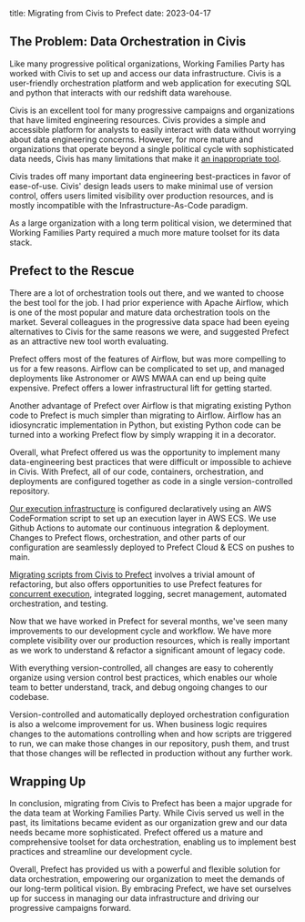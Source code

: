 title: Migrating from Civis to Prefect
date: 2023-04-17

## The Problem: Data Orchestration in Civis

Like many progressive political organizations, Working Families Party
has worked with Civis to set up and access our data
infrastructure. Civis is a user-friendly orchestration platform and
web application for executing SQL and python that interacts with our
redshift data warehouse.

Civis is an excellent tool for many progressive campaigns and
organizations that have limited engineering resources. Civis provides a
simple and accessible platform for analysts to easily interact with
data without worrying about data engineering concerns. However, for
more mature and organizations that operate beyond a single political
cycle with sophisticated data needs, Civis has many limitations that
make it [an inappropriate tool]({filename}/sharing/prefect_1.md).

Civis trades off many important data engineering best-practices in
favor of ease-of-use. Civis' design leads users to make minimal use of
version control, offers users limited visibility over production
resources, and is mostly incompatible with the Infrastructure-As-Code
paradigm.

As a large organization with a long term political vision, we
determined that Working Families Party required a much more mature
toolset for its data stack.

## Prefect to the Rescue

There are a lot of orchestration tools out there, and we wanted to
choose the best tool for the job. I had prior experience with Apache
Airflow, which is one of the most popular and mature data
orchestration tools on the market. Several colleagues in the
progressive data space had been eyeing alternatives to Civis for the
same reasons we were, and suggested Prefect as an attractive new tool
worth evaluating. 

Prefect offers most of the features of Airflow, but was more compelling
to us for a few reasons. Airflow can be complicated to set up, and
managed deployments like Astronomer or AWS MWAA can end up being quite
expensive. Prefect offers a lower infrastructural lift for getting
started.

Another advantage of Prefect over Airflow is that migrating existing
Python code to Prefect is much simpler than migrating to
Airflow. Airflow has an idiosyncratic implementation in Python, but
existing Python code can be turned into a working Prefect flow by
simply wrapping it in a decorator.

Overall, what Prefect offered us was the opportunity to implement many
data-engineering best practices that were difficult or impossible to
achieve in Civis. With Prefect, all of our code, containers,
orchestration, and deployments are configured together as code in a
single version-controlled repository.

[Our execution infrastructure]({filename}/sharing/prefect_2.md) is configured declaratively using an AWS
CodeFormation script to set up an execution layer in AWS ECS. We use
Github Actions to automate our continuous integration &
deployment. Changes to Prefect flows, orchestration, and other parts
of our configuration are seamlessly deployed to Prefect Cloud & ECS on
pushes to main.

[Migrating scripts from Civis to Prefect]({filename}/sharing/prefect_migrating_script.md) involves a trivial amount of
refactoring, but also offers opportunities to use Prefect features for
[concurrent execution]({filename}/sharing/prefect_concurrent.md), integrated logging, secret management, automated
orchestration, and testing.

Now that we have worked in Prefect for several months, we've seen many
improvements to our development cycle and workflow. We have more
complete visibility over our production resources, which is really
important as we work to understand & refactor a significant amount of
legacy code.

With everything version-controlled, all changes are easy to coherently
organize using version control best practices, which enables our whole
team to better understand, track, and debug ongoing changes to our
codebase. 

Version-controlled and automatically deployed orchestration
configuration is also a welcome improvement for us. When business
logic requires changes to the automations controlling when and how
scripts are triggered to run, we can make those changes in our
repository, push them, and trust that those changes will be reflected
in production without any further work.

## Wrapping Up

In conclusion, migrating from Civis to Prefect has been a major
upgrade for the data team at Working Families Party. While Civis
served us well in the past, its limitations became evident as our
organization grew and our data needs became more sophisticated. Prefect
offered us a mature and comprehensive toolset for data orchestration,
enabling us to implement best practices and streamline our development
cycle.

Overall, Prefect has provided us with a powerful and flexible solution
for data orchestration, empowering our organization to meet the
demands of our long-term political vision. By embracing Prefect, we
have set ourselves up for success in managing our data infrastructure
and driving our progressive campaigns forward. 
